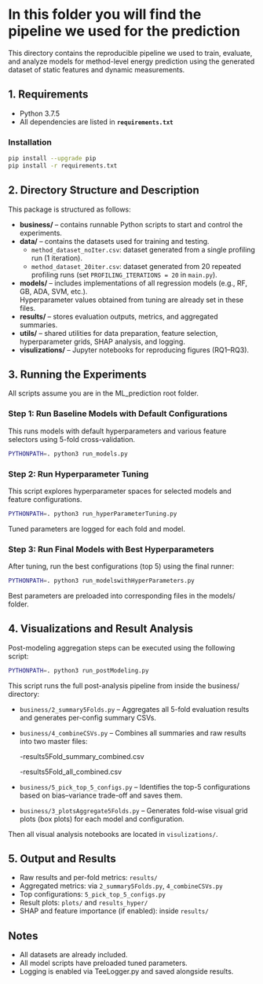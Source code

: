 # In this folder you will find the pipeline we used for the prediction

This directory contains the reproducible pipeline we used to train, evaluate, and analyze models for method-level energy prediction using the generated dataset of static features and dynamic measurements.


## 1. Requirements

- Python 3.7.5
- All dependencies are listed in **`requirements.txt`**

### Installation

```bash
pip install --upgrade pip
pip install -r requirements.txt
```

## 2. Directory Structure and Description

This package is structured as follows:

- **business/** – contains runnable Python scripts to start and control the experiments.  
- **data/** – contains the datasets used for training and testing.  
  - `method_dataset_noIter.csv`: dataset generated from a single profiling run (1 iteration).  
  - `method_dataset_20iter.csv`: dataset generated from 20 repeated profiling runs (set `PROFILING_ITERATIONS = 20` in `main.py`).  
- **models/** – includes implementations of all regression models (e.g., RF, GB, ADA, SVM, etc.).  
  Hyperparameter values obtained from tuning are already set in these files.  
- **results/** – stores evaluation outputs, metrics, and aggregated summaries.  
- **utils/** – shared utilities for data preparation, feature selection, hyperparameter grids, SHAP analysis, and logging.  
- **visulizations/** – Jupyter notebooks for reproducing figures (RQ1–RQ3).


## 3. Running the Experiments
All scripts assume you are in the ML_prediction root folder.

### Step 1: Run Baseline Models with Default Configurations
This runs models with default hyperparameters and various feature selectors using 5-fold cross-validation.

```bash
PYTHONPATH=. python3 run_models.py
```

### Step 2: Run Hyperparameter Tuning
This script explores hyperparameter spaces for selected models and feature configurations.

```bash
PYTHONPATH=. python3 run_hyperParameterTuning.py
```

Tuned parameters are logged for each fold and model.

### Step 3: Run Final Models with Best Hyperparameters
After tuning, run the best configurations (top 5) using the final runner:

```bash
PYTHONPATH=. python3 run_modelswithHyperParameters.py
```

Best parameters are preloaded into corresponding files in the models/ folder.

## 4. Visualizations and Result Analysis
Post-modeling aggregation steps can be executed using the following script:

```bash
PYTHONPATH=. python3 run_postModeling.py
```
This script runs the full post-analysis pipeline from inside the business/ directory:

- ```business/2_summary5Folds.py``` – Aggregates all 5-fold evaluation results and generates per-config summary CSVs.

- ```business/4_combineCSVs.py``` – Combines all summaries and raw results into two master files:

    -results5Fold_summary_combined.csv

    -results5Fold_all_combined.csv

- ```business/5_pick_top_5_configs.py``` – Identifies the top-5 configurations based on bias–variance trade-off and saves them.

- ```business/3_plotsAggregate5Folds.py``` – Generates fold-wise visual grid plots (box plots) for each model and configuration.

Then all visual analysis notebooks are located in ```visulizations/```.


## 5. Output and Results

- Raw results and per-fold metrics: ```results/```
- Aggregated metrics: via ```2_summary5Folds.py```, ```4_combineCSVs.py```
- Top configurations: ```5_pick_top_5_configs.py```
- Result plots: ```plots/``` and ```results_hyper/```
- SHAP and feature importance (if enabled): inside ```results/```

## Notes
- All datasets are already included.
- All model scripts have preloaded tuned parameters.
- Logging is enabled via TeeLogger.py and saved alongside results.